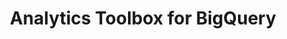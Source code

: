 ---
title: Analytics Toolbox for BigQuery
description: "Unlock Spatial Analytics in BigQuery"
icon: "/img/icons/bigquery-analytics-toolbox.png"
type: examples
category: constructors
layout: categories/list
aliases:
    - /analytics-toolbox-bq/examples/categories/constructors/
---